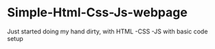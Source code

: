 # Simple-Html-Css-Js-webpage
Just started doing my hand dirty, with HTML -CSS -JS with basic code setup
